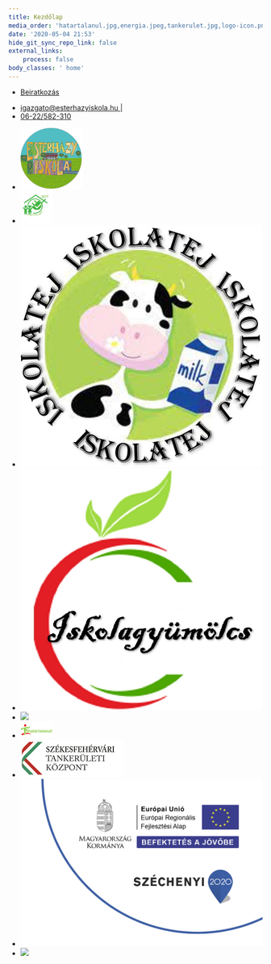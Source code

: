 ```yaml
---
title: Kezdőlap
media_order: 'hatartalanul.jpg,energia.jpeg,tankerulet.jpg,logo-icon.png,kreta.png'
date: '2020-05-04 21:53'
hide_git_sync_repo_link: false
external_links:
    process: false
body_classes: ' home'
---
```


 <div class="home-band-wrapper">
 	<ul class="home-band">
 	<li>
        <a href="iskolai-elet/beiratkozas">Beiratkozás</a>
    </li>
	</ul>
</div>
<div class="home-footer">
    <ul>
 		<li>
            <a class="footer-link" href="mailto:igazgato@esterhazyiskola.hu">igazgato@esterhazyiskola.hu | </a>
        </li>
        <li>
            <a class="footer-link" href="tel:+3622582310">06-22/582-310</a>
        </li>
	</ul>
</div>
<div class="icons-bar">
    <ul>
 		<li>
            <img src="logo-icon.png"/>
        </li>
        <li>
            <img src="energia.jpeg"/>
        </li>
        <li>
            <img src="iskolatej.jpg"/>
        </li>
        <li>
            <img src="Iskolagy%C3%BCm%C3%B6lcs.jpg"/>
        </li>
        <li>
            <img src="kréta.jpg"/>
        </li>
        <li>
            <img src="hatartalanul.jpg"/>
        </li>
        <li>
            <img src="tankerulet.jpg"/>
        </li>
        <li>
            <img src="infoblokk_kedv_final_felso_rgb_ERFA.jpg"/>
        </li>
        <li>
            <img src="Széchenyi-2020-logo.jpg"/>
        </li>
    </ul>
</div>